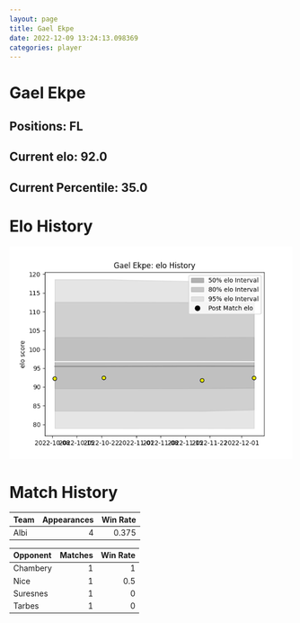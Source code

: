 ```yaml
---  
layout: page  
title: Gael Ekpe  
date: 2022-12-09 13:24:13.098369  
categories: player  
---
```

# Gael Ekpe

## Positions: FL

## Current elo: 92.0

## Current Percentile: 35.0

# Elo History


![elo history](history_GaelEkpe.png)
# Match History


| Team   |   Appearances |   Win Rate |
|:-------|--------------:|-----------:|
| Albi   |             4 |      0.375 |

| Opponent   |   Matches |   Win Rate |
|:-----------|----------:|-----------:|
| Chambery   |         1 |        1   |
| Nice       |         1 |        0.5 |
| Suresnes   |         1 |        0   |
| Tarbes     |         1 |        0   |